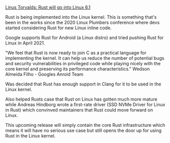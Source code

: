 [Linus Torvalds: Rust will go into Linux 6.1](https://www.zdnet.com/article/linus-torvalds-rust-will-go-into-linux-6-1/)

Rust is being implemented into the Linux kernel.
This is something that's been in the works since the 2020 Linux Plumbers conference where devs started considering Rust for new Linux inline code.

Google supports Rust for Android (a Linux distro) and tried pushing Rust for Linux in April 2021. 

"We feel that Rust is now ready to join C as a practical language for implementing the kernel. It can help us reduce the number of potential bugs and security vulnerabilities in privileged code while playing nicely with the core kernel and preserving its performance characteristics." Wedson Almeida Filho - Googles Anroid Team

Was decided that Rust has enough support in Clang for it to be used in the Linux kernel. 

Also helped Rusts case that Rust on Linux has gotten much more mature while Andreas Hindborg wrote a first-rate driver (SSD NVMe Driver for Linux in Rust) which convinved maintainers that Rust could move forward on Linux. 

This upcoming release will simply contain the core Rust infrastructure which means it will have no serious use case but still opens the door up for using Rust in the Linux kernel. 